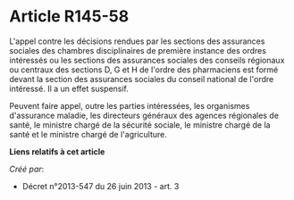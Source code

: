 # Article R145-58

L'appel contre les décisions rendues par les sections des assurances sociales des chambres disciplinaires de première
instance des ordres intéressés ou les sections des assurances sociales des conseils régionaux ou centraux des sections D, G
et H de l'ordre des pharmaciens est formé devant la section des assurances sociales du conseil national de l'ordre intéressé.
Il a un effet suspensif. 

Peuvent faire appel, outre les parties intéressées, les organismes d'assurance maladie, les directeurs généraux des agences
régionales de santé, le ministre chargé de la sécurité sociale, le ministre chargé de la santé et le ministre chargé de
l'agriculture.

**Liens relatifs à cet article**

_Créé par_:

  - Décret n°2013-547 du 26 juin 2013 - art. 3
